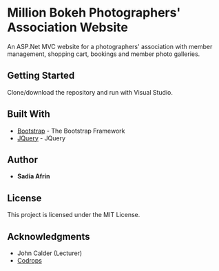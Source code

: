 # Million Bokeh Photographers' Association Website

An ASP.Net MVC website for a photographers' association with member management, shopping cart, bookings and member photo galleries.

## Getting Started

Clone/download the repository and run with Visual Studio.

## Built With

* [Bootstrap](http://getbootstrap.com/) - The Bootstrap Framework
* [JQuery](https://jquery.com) - JQuery

## Author

* **Sadia Afrin** 

## License

This project is licensed under the MIT License.

## Acknowledgments

* John Calder (Lecturer)
* [Codrops](https://tympanus.net/codrops/)


